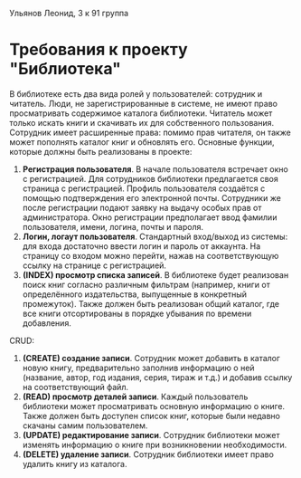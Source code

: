 Ульянов Леонид, 3 к 91 группа
# Требования к проекту "Библиотека"


В библиотеке есть два вида ролей у пользователей: сотрудник и читатель.
Люди, не зарегистрированные в системе, не имеют право просматривать содержимое каталога библиотеки.
Читатель может только искать книги и скачивать их для собственного пользования.
Сотрудник имеет расширенные права: помимо прав читателя, он также может пополнять каталог книг и обновлять его.
Основные функции, которые должны быть реализованы в проекте:
1. **Регистрация пользователя**. В начале пользователя встречает окно с регистрацией. 
Для сотрудников библиотеки предлагается своя страница с регистрацией. 
Профиль пользователя создаётся с помощью подтверждения его электронной почты. 
Сотрудники же после регистрации подают заявку на выдачу особых прав от администратора.
Окно регистрации предполагает ввод фамилии пользователя, имени, логина, почты и пароля.
3. **Логин, логаут пользователя**. Стандартный вход/выход из системы: для входа достаточно ввести логин и пароль от аккаунта.
На страницу со входом можно перейти, нажав на соответствующую ссылку на странице с регистрацией.
4. **(INDEX) просмотр списка записей**. В библиотеке будет реализован поиск книг согласно различным фильтрам 
(например, книги от определённого издательства, выпущенные в конкретный промежуток).
Также должен быть реализован общий каталог, где все книги отсортированы в порядке убывания по времени добавления.


CRUD:
1. **(CREATE) создание записи**. Сотрудник может добавить в каталог новую книгу, 
предварительно заполнив информацию о ней (название, автор, год издания, серия, тираж и т.д.) и добавив ссылку на соответствующий файл.
2. **(READ) просмотр деталей записи**. Каждый пользователь библиотеки может просматривать основную информацию о книге.
Также должен быть доступен список книг, которые были недавно скачаны самим пользователем.
3. **(UPDATE) редактирование записи**. Сотрудник библиотеки может изменять информацию о книге при возникновении необходимости.
4. **(DELETE) удаление записи**. Сотрудник библиотеки имеет право удалить книгу из каталога.
